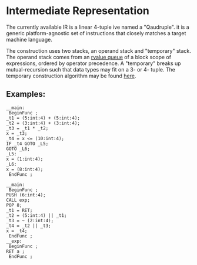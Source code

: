 # Intermediate Representation

The currently available IR is a linear 4-tuple ive named a "Qaudruple". it is a generic platform-agnostic set of instructions that closely matches a target machine language.

The construction uses two stacks, an operand stack and "temporary" stack. The operand stack comes from an [rvalue queue](https://github.com/jahan-addison/credence/blob/master/credence/queue.cc) of a block scope of expressions, ordered by operator precedence. A "temporary" breaks up mutual-recursion such that data types may fit on a 3- or 4- tuple. The temporary construction algorithm may be found [here](https://github.com/jahan-addison/credence/blob/master/credence/ir/temp.cc).

## Examples:

```B
__main:
 BeginFunc ;
_t1 = (5:int:4) + (5:int:4);
_t2 = (3:int:4) + (3:int:4);
_t3 = _t1 * _t2;
x = _t3;
_t4 = x <= (10:int:4);
IF _t4 GOTO _L5;
GOTO _L6;
_L5:
x = (1:int:4);
_L6:
x = (8:int:4);
 EndFunc ;
 ```


```B
__main:
 BeginFunc ;
PUSH (6:int:4);
CALL exp;
POP 8;
_t1 = RET;
_t2 = (5:int:4) || _t1;
_t3 = ~ (2:int:4);
_t4 = _t2 || _t3;
x = _t4;
 EndFunc ;
__exp:
 BeginFunc ;
RET a ;
 EndFunc ;
 ```